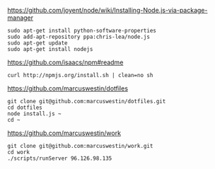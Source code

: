 https://github.com/joyent/node/wiki/Installing-Node.js-via-package-manager

	sudo apt-get install python-software-properties
	sudo add-apt-repository ppa:chris-lea/node.js
	sudo apt-get update
	sudo apt-get install nodejs

https://github.com/isaacs/npm#readme

	curl http://npmjs.org/install.sh | clean=no sh

https://github.com/marcuswestin/dotfiles

	git clone git@github.com:marcuswestin/dotfiles.git
	cd dotfiles
	node install.js ~
	cd ~

https://github.com/marcuswestin/work

	git clone git@github.com:marcuswestin/work.git
	cd work
	./scripts/runServer 96.126.98.135

